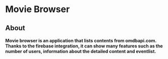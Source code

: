# **Movie Browser**

## **About**

#### Movie browser is an application that lists contents from omdbapi.com. Thanks to the firebase integration, it can show many features such as the number of users, information about the detailed content and eventlist.
